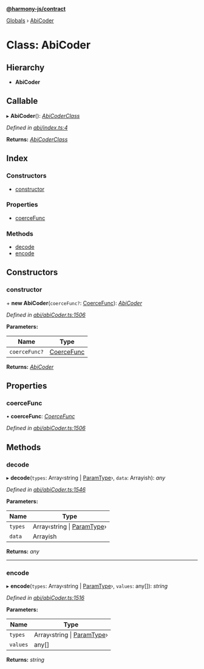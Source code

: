 **[@harmony-js/contract](../README.md)**

[Globals](../README.md) › [AbiCoder](abicoder.md)

# Class: AbiCoder

## Hierarchy

* **AbiCoder**

## Callable

▸ **AbiCoder**(): *[AbiCoderClass](abicoderclass.md)*

*Defined in [abi/index.ts:4](https://github.com/FireStack-Lab/Harmony-sdk-core/blob/d840c02/packages/harmony-contract/src/abi/index.ts#L4)*

**Returns:** *[AbiCoderClass](abicoderclass.md)*

## Index

### Constructors

* [constructor](abicoder.md#constructor)

### Properties

* [coerceFunc](abicoder.md#coercefunc)

### Methods

* [decode](abicoder.md#decode)
* [encode](abicoder.md#encode)

## Constructors

###  constructor

\+ **new AbiCoder**(`coerceFunc?`: [CoerceFunc](../README.md#coercefunc)): *[AbiCoder](abicoder.md)*

*Defined in [abi/abiCoder.ts:1506](https://github.com/FireStack-Lab/Harmony-sdk-core/blob/d840c02/packages/harmony-contract/src/abi/abiCoder.ts#L1506)*

**Parameters:**

Name | Type |
------ | ------ |
`coerceFunc?` | [CoerceFunc](../README.md#coercefunc) |

**Returns:** *[AbiCoder](abicoder.md)*

## Properties

###  coerceFunc

• **coerceFunc**: *[CoerceFunc](../README.md#coercefunc)*

*Defined in [abi/abiCoder.ts:1506](https://github.com/FireStack-Lab/Harmony-sdk-core/blob/d840c02/packages/harmony-contract/src/abi/abiCoder.ts#L1506)*

## Methods

###  decode

▸ **decode**(`types`: Array‹string | [ParamType](../interfaces/paramtype.md)›, `data`: Arrayish): *any*

*Defined in [abi/abiCoder.ts:1546](https://github.com/FireStack-Lab/Harmony-sdk-core/blob/d840c02/packages/harmony-contract/src/abi/abiCoder.ts#L1546)*

**Parameters:**

Name | Type |
------ | ------ |
`types` | Array‹string \| [ParamType](../interfaces/paramtype.md)› |
`data` | Arrayish |

**Returns:** *any*

___

###  encode

▸ **encode**(`types`: Array‹string | [ParamType](../interfaces/paramtype.md)›, `values`: any[]): *string*

*Defined in [abi/abiCoder.ts:1516](https://github.com/FireStack-Lab/Harmony-sdk-core/blob/d840c02/packages/harmony-contract/src/abi/abiCoder.ts#L1516)*

**Parameters:**

Name | Type |
------ | ------ |
`types` | Array‹string \| [ParamType](../interfaces/paramtype.md)› |
`values` | any[] |

**Returns:** *string*